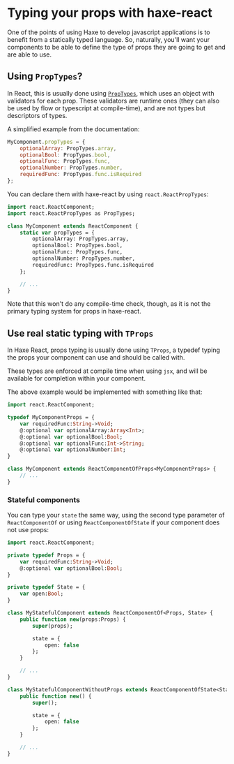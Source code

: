 # Typing your props with haxe-react

One of the points of using Haxe to develop javascript applications is to benefit
from a statically typed language. So, naturally, you'll want your components to
be able to define the type of props they are going to get and are able to use.

## Using `PropTypes`?

In React, this is usually done using [`PropTypes`][react-proptypes], which uses
an object with validators for each prop. These validators are runtime ones (they
can also be used by flow or typescript at compile-time), and are not types but
descriptors of types.

A simplified example from the documentation:

```javascript
MyComponent.propTypes = {
	optionalArray: PropTypes.array,
	optionalBool: PropTypes.bool,
	optionalFunc: PropTypes.func,
	optionalNumber: PropTypes.number,
	requiredFunc: PropTypes.func.isRequired
};
```

You can declare them with haxe-react by using `react.ReactPropTypes`:

```haxe
import react.ReactComponent;
import react.ReactPropTypes as PropTypes;

class MyComponent extends ReactComponent {
	static var propTypes = {
		optionalArray: PropTypes.array,
		optionalBool: PropTypes.bool,
		optionalFunc: PropTypes.func,
		optionalNumber: PropTypes.number,
		requiredFunc: PropTypes.func.isRequired
	};

	// ...
}
```

Note that this won't do any compile-time check, though, as it is not the primary
typing system for props in haxe-react.

## Use real static typing with `TProps`

In Haxe React, props typing is usually done using `TProps`, a typedef typing the
props your component can use and should be called with.

These types are enforced at compile time when using `jsx`, and will be available
for completion within your component.

The above example would be implemented with something like that:

```haxe
import react.ReactComponent;

typedef MyComponentProps = {
	var requiredFunc:String->Void;
	@:optional var optionalArray:Array<Int>;
	@:optional var optionalBool:Bool;
	@:optional var optionalFunc:Int->String;
	@:optional var optionalNumber:Int;
}

class MyComponent extends ReactComponentOfProps<MyComponentProps> {
	// ...
}
```

### Stateful components

You can type your `state` the same way, using the second type parameter of
`ReactComponentOf` or using `ReactComponentOfState` if your component does not
use props:

```haxe
import react.ReactComponent;

private typedef Props = {
	var requiredFunc:String->Void;
	@:optional var optionalBool:Bool;
}

private typedef State = {
	var open:Bool;
}

class MyStatefulComponent extends ReactComponentOf<Props, State> {
	public function new(props:Props) {
		super(props);

		state = {
			open: false
		};
	}

	// ...
}

class MyStatefulComponentWithoutProps extends ReactComponentOfState<State> {
	public function new() {
		super();

		state = {
			open: false
		};
	}

	// ...
}
```

[react-proptypes]: https://reactjs.org/docs/typechecking-with-proptypes.html
